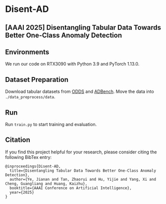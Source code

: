 # Disent-AD
## [AAAI 2025] Disentangling Tabular Data Towards Better One-Class Anomaly Detection
## Environments
We run our code on RTX3090 with Python 3.9 and PyTorch 1.13.0.
## Dataset Preparation
Download tabular datasets from [ODDS](https://odds.cs.stonybrook.edu/) and [ADBench](https://github.com/Minqi824/ADBench). Move the data into ``./data_preprocess/data``.
## Run
Run ``train.py`` to start training and evaluation.
## Citation
If you find this project helpful for your research, please consider citing the following BibTex entry:
```
@inproceedings{Disent-AD,
  title={Disentangling Tabular Data Towards Better One-Class Anomaly Detection},
  author={Ye, Jianan and Tan, Zhaorui and Hu, Yijie and Yang, Xi and Cheng, Guangliang and Huang, Kaizhu},
  booktitle={AAAI Conference on Artificial Intelligence},
  year={2025}
}
```
